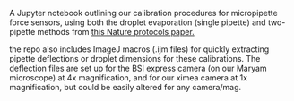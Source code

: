 A Jupyter notebook outlining our calibration procedures for micropipette force sensors, using both the droplet evaporation (single pipette) and two-pipette methods from [⁠this Nature protocols paper.](https://www.nature.com/articles/s41596-018-0110-x)

the repo also includes ImageJ macros (.ijm files) for quickly extracting pipette deflections or droplet dimensions for these calibrations. The deflection files are set up for the BSI express camera (on our Maryam microscope) at 4x magnification, and for our ximea camera at 1x magnification, but could be easily altered for any camera/mag.
